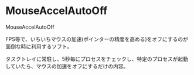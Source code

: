 # MouseAccelAutoOff
MouseAccelAutoOff


FPS等で、いちいちマウスの加速(ポインターの精度を高める)をオフにするのが面倒な時に利用するソフト。

タスクトレイに常駐し、5秒毎にプロセスをチェックし、特定のプロセスが起動していたら、マウスの加速をオフにするだけの内容。
